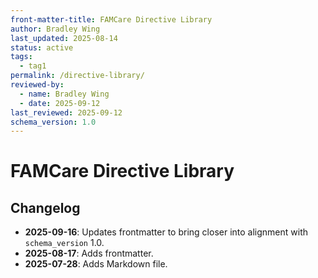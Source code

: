 ```yaml
---
front-matter-title: FAMCare Directive Library  
author: Bradley Wing
last_updated: 2025-08-14  
status: active  
tags:
  - tag1
permalink: /directive-library/
reviewed-by:
  - name: Bradley Wing
  - date: 2025-09-12
last_reviewed: 2025-09-12
schema_version: 1.0  
---
```


# FAMCare Directive Library

## Changelog

- **2025-09-16**: Updates frontmatter to bring closer into alignment with `schema_version` 1.0.
- **2025-08-17**: Adds frontmatter.
- **2025-07-28**: Adds Markdown file.
